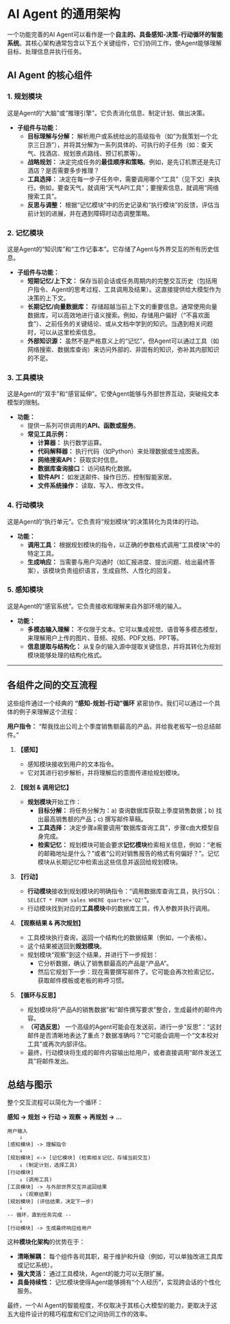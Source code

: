 # AI Agent 的通用架构

一个功能完善的AI Agent可以看作是一个**自主的、具备感知-决策-行动循环的智能系统**。其核心架构通常包含以下五个关键组件，它们协同工作，使Agent能够理解目标、处理信息并执行任务。

## AI Agent 的核心组件

### 1. 规划模块
这是Agent的“大脑”或“推理引擎”。它负责消化信息、制定计划、做出决策。
*   **子组件与功能：**
    *   **目标理解与分解：** 解析用户或系统给出的高级指令（如“为我策划一个北京三日游”），并将其分解为一系列具体的、可执行的子任务（如：查天气、找酒店、规划景点路线、预订机票等）。
    *   **战略规划：** 决定完成任务的**最佳顺序和策略**。例如，是先订机票还是先订酒店？是否需要多步推理？
    *   **工具选择：** 决定在每一步子任务中，需要调用哪个“工具”（见下文）来执行。例如，要查天气，就调用“天气API工具”；要搜索信息，就调用“网络搜索工具”。
    *   **反思与调整：** 根据“记忆模块”中的历史记录和“执行模块”的反馈，评估当前计划的进展，并在遇到障碍时动态调整策略。

### 2. 记忆模块
这是Agent的“知识库”和“工作记事本”。它存储了Agent与外界交互的所有历史信息。
*   **子组件与功能：**
    *   **短期记忆/上下文：** 保存当前会话或任务周期内的完整交互历史（包括用户指令、Agent的思考过程、工具调用及结果）。这直接提供给大模型作为决策的上下文。
    *   **长期记忆/向量数据库：** 存储超越当前上下文的重要信息。通常使用向量数据库，可以高效地进行语义搜索。例如，存储用户偏好（“不喜欢面食”）、之前任务的关键结论、或从文档中学到的知识。当遇到相关问题时，可以从这里检索信息。
    *   **外部知识源：** 虽然不是严格意义上的“记忆”，但Agent可以通过工具（如网络搜索、数据库查询）来访问外部的、非固有的知识，弥补其内部知识的不足。

### 3. 工具模块
这是Agent的“双手”和“感官延伸”。它使Agent能够与外部世界互动，突破纯文本模型的限制。
*   **功能：**
    *   提供一系列可供调用的**API、函数或服务**。
    *   **常见工具示例：**
        *   **计算器：** 执行数学运算。
        *   **代码解释器：** 执行代码（如Python）来处理数据或生成图表。
        *   **网络搜索API：** 获取实时信息。
        *   **数据库查询接口：** 访问结构化数据。
        *   **软件API：** 如发送邮件、操作日历、控制智能家居。
        *   **文件系统操作：** 读取、写入、修改文件。

### 4. 行动模块
这是Agent的“执行单元”。它负责将“规划模块”的决策转化为具体的行动。
*   **功能：**
    *   **调用工具：** 根据规划模块的指令，以正确的参数格式调用“工具模块”中的特定工具。
    *   **生成响应：** 当需要与用户沟通时（如汇报进度、提出问题、给出最终答案），该模块负责组织语言，生成自然、人性化的回复。

### 5. 感知模块
这是Agent的“感官系统”。它负责接收和理解来自外部环境的输入。
*   **功能：**
    *   **多模态输入理解：** 不仅限于文本。它可以集成视觉、语音等多模态模型，来理解用户上传的图片、音频、视频、PDF文档、PPT等。
    *   **信息提取与结构化：** 从复杂的输入源中提取关键信息，并将其转化为规划模块能够处理的结构化格式。

---

## 各组件之间的交互流程

这些组件通过一个经典的 **“感知-规划-行动”循环** 紧密协作。我们可以通过一个具体的例子来理解这个流程：

**用户指令：** “帮我找出公司上个季度销售额最高的产品，并给我老板写一份总结邮件。”

1.  **【感知】**
    *   感知模块接收到用户的文本指令。
    *   它对其进行初步解析，并将理解后的意图传递给规划模块。

2.  **【规划 & 调用记忆】**
    *   **规划模块**开始工作：
        *   **目标分解：** 将任务分解为：a) 查询数据库获取上季度销售数据；b) 找出最高销售额的产品；c) 撰写邮件草稿。
        *   **工具选择：** 决定步骤a需要调用“数据库查询工具”，步骤c由大模型自身完成。
        *   **检索记忆：** 规划模块可能会要求**记忆模块**检索相关信息，例如：“老板的邮箱地址是什么？”或者“公司对销售报告的格式有何偏好？”。记忆模块从长期记忆中检索出这些信息并返回给规划模块。

3.  **【行动】**
    *   **行动模块**接收到规划模块的明确指令：“调用数据库查询工具，执行SQL：`SELECT * FROM sales WHERE quarter='Q2'`”。
    *   行动模块找到对应的**工具模块**中的数据库工具，传入参数并执行调用。

4.  **【观察结果 & 再次规划】**
    *   工具模块执行查询，返回一个结构化的数据结果（例如，一个表格）。
    *   这个结果被送回到**规划模块**。
    *   规划模块“观察”到这个结果，并进行下一步规划：
        *   它分析数据，确认了销售额最高的产品是“产品A”。
        *   然后它规划下一步：现在需要撰写邮件了。它可能会再次检索记忆，获取邮件模板或老板的称呼习惯。

5.  **【循环与反思】**
    *   规划模块将“产品A的销售数据”和“邮件撰写要求”整合，生成最终的邮件内容。
    *   **（可选反思）** 一个高级的Agent可能会在发送前，进行一步“反思”：“这封邮件是否清晰地表达了重点？数据准确吗？”它可能会调用一个“文本校对工具”或再次内部评估。
    *   最终，行动模块将生成的邮件内容输出给用户，或者直接调用“邮件发送工具”将邮件发出。

## 总结与图示

整个交互流程可以简化为一个循环：

**感知 → 规划 → 行动 → 观察 → 再规划 → ...**

```
用户输入
    ↓
[感知模块] -> 理解指令
    ↓
[规划模块] <-> [记忆模块] (检索相关记忆，存储当前交互)
    ↓ (制定计划，选择工具)
[行动模块]
    ↓ (调用工具)
[工具模块] -> 与外部世界交互并返回结果
    ↓ (观察结果)
[规划模块] (评估结果，决定下一步)
    ↓
-- 循环，直到任务完成 --
    ↓
[行动模块] -> 生成最终响应给用户
```

这种**模块化架构**的优势在于：
*   **清晰解耦：** 每个组件各司其职，易于维护和升级（例如，可以单独改进工具库或记忆系统）。
*   **强大灵活：** 通过工具模块，Agent的能力可以无限扩展。
*   **具备持续性：** 记忆模块使得Agent能够拥有“个人经历”，实现跨会话的个性化服务。

最终，一个AI Agent的智能程度，不仅取决于其核心大模型的能力，更取决于这五大组件设计的精巧程度和它们之间协同工作的效率。